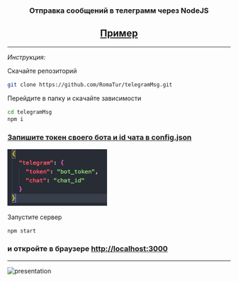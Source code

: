 
<h3 align='center'><b>Отправка сообщений в телеграмм через NodeJS</b></h3>

<h2 align='center'>
<a href='http://romatur.xyz:3003' target='_blank'>Пример</a>
</h2>

---

*Инструкция:*

Скачайте репозиторий
``` bash
git clone https://github.com/RomaTur/telegramMsg.git
```

Перейдите в папку и скачайте зависимости
``` bash
cd telegramMsg
npm i
```

<h3><a href='https://habrahabr.ru/post/348332/'><u>Запишите токен своего бота и id чата в config.json</u></a></h3>

<img src="https://raw.githubusercontent.com/RomaTur/telegramMsg/master/markdown/config.png" alt="config" width='225px' height='128px'>

Запустите сервер
``` bash
npm start
```

 <h3>и откройте в браузере <a href='http://localhost:3000' target='_blank'>http://localhost:3000</a></h3>
 
---

<img src="https://media.giphy.com/media/xThta3HxApJjJe56zm/giphy.gif" alt="presentation" width='480px' height='404px'>
